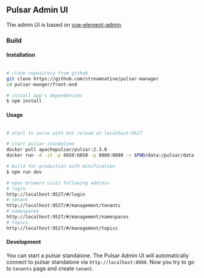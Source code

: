 ## Pulsar Admin UI

The admin UI is based on [vue-element-admin](https://panjiachen.github.io/vue-element-admin/#/dashboard).

### Build

#### Installation

```bash

# clone repository from github
git clone https://github.com/streamnative/pulsar-manager
cd pulsar-manger/front-end

# install app's dependencies
$ npm install


```

#### Usage

```bash

# start to serve with hot reload at localhost:9527

# start pulsar standalone
docker pull apachepulsar/pulsar:2.3.0
docker run -d -it -p 6650:6650 -p 8080:8080 -v $PWD/data:/pulsar/data --name pulsar-standalone apachepulsar/pulsar:2.3.0 bin/pulsar standalone

# build for production with minification
$ npm run dev

# open browers visit following address
# login
http://localhost:9527/#/login
# tenant
http://localhost:9527/#/management/tenants
# namespaces
http://localhost:9527/#/management/namespaces
# topics
http://localhost:9527/#/management/topics

```

#### Development

You can start a pulsar standalone. The Pulsar Admin UI will automatically connect to pulsar standalone via `http://localhost:8080`. Now you try to go to `tenants` page and create `tenant`.